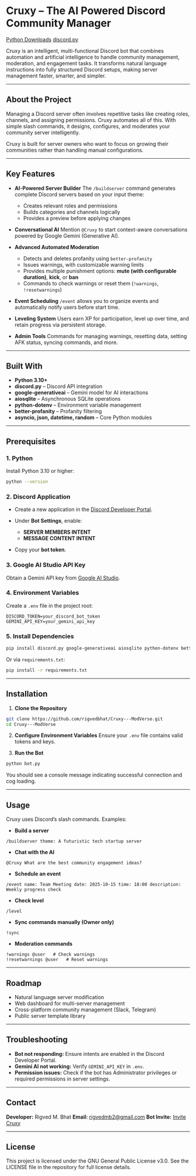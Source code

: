 # Cruxy – The AI Powered Discord Community Manager

[Python Downloads](https://www.python.org/downloads/)
[discord.py](https://github.com/Rapptz/discord.py)

Cruxy is an intelligent, multi-functional Discord bot that combines automation and artificial intelligence to handle community management, moderation, and engagement tasks. It transforms natural language instructions into fully structured Discord setups, making server management faster, smarter, and simpler.

---

## About the Project

Managing a Discord server often involves repetitive tasks like creating roles, channels, and assigning permissions. Cruxy automates all of this. With simple slash commands, it designs, configures, and moderates your community server intelligently.

Cruxy is built for server owners who want to focus on growing their communities rather than handling manual configurations.

---

## Key Features

* **AI-Powered Server Builder**
  The `/buildserver` command generates complete Discord servers based on your input theme:

  * Creates relevant roles and permissions
  * Builds categories and channels logically
  * Provides a preview before applying changes

* **Conversational AI**
  Mention `@Cruxy` to start context-aware conversations powered by Google Gemini (Generative AI).

* **Advanced Automated Moderation**

  * Detects and deletes profanity using `better-profanity`
  * Issues warnings, with customizable warning limits
  * Provides multiple punishment options: **mute (with configurable duration)**, **kick**, or **ban**
  * Commands to check warnings or reset them (`!warnings`, `!resetwarnings`)

* **Event Scheduling**
  `/event` allows you to organize events and automatically notify users before start time.

* **Leveling System**
  Users earn XP for participation, level up over time, and retain progress via persistent storage.

* **Admin Tools**
  Commands for managing warnings, resetting data, setting AFK status, syncing commands, and more.

---

## Built With

* **Python 3.10+**
* **discord.py** – Discord API integration
* **google-generativeai** – Gemini model for AI interactions
* **aiosqlite** – Asynchronous SQLite operations
* **python-dotenv** – Environment variable management
* **better-profanity** – Profanity filtering
* **asyncio, json, datetime, random** – Core Python modules

---

## Prerequisites

### 1. Python

Install Python 3.10 or higher:

```bash
python --version
```

### 2. Discord Application

* Create a new application in the [Discord Developer Portal](https://discord.com/developers/applications).
* Under **Bot Settings**, enable:

  * **SERVER MEMBERS INTENT**
  * **MESSAGE CONTENT INTENT**
* Copy your **bot token**.

### 3. Google AI Studio API Key

Obtain a Gemini API key from [Google AI Studio](https://aistudio.google.com/app/apikey).

### 4. Environment Variables

Create a `.env` file in the project root:

```env
DISCORD_TOKEN=your_discord_bot_token
GEMINI_API_KEY=your_gemini_api_key
```

### 5. Install Dependencies

```bash
pip install discord.py google-generativeai aiosqlite python-dotenv better-profanity thefuzz
```

Or via `requirements.txt`:

```bash
pip install -r requirements.txt
```

---

## Installation

1. **Clone the Repository**

```bash
git clone https://github.com/rigvedbhat/Cruxy---ModVerse.git
cd Cruxy---ModVerse
```

2. **Configure Environment Variables**
   Ensure your `.env` file contains valid tokens and keys.

3. **Run the Bot**

```bash
python bot.py
```

You should see a console message indicating successful connection and cog loading.

---

## Usage

Cruxy uses Discord’s slash commands. Examples:

* **Build a server**

```
/buildserver theme: A futuristic tech startup server
```

* **Chat with the AI**

```
@Cruxy What are the best community engagement ideas?
```

* **Schedule an event**

```
/event name: Team Meeting date: 2025-10-15 time: 18:00 description: Weekly progress check
```

* **Check level**

```
/level
```

* **Sync commands manually (Owner only)**

```
!sync
```

* **Moderation commands**

```
!warnings @user   # Check warnings
!resetwarnings @user   # Reset warnings
```

---

## Roadmap

* Natural language server modification
* Web dashboard for multi-server management
* Cross-platform community management (Slack, Telegram)
* Public server template library

---

## Troubleshooting

* **Bot not responding:** Ensure intents are enabled in the Discord Developer Portal.
* **Gemini AI not working:** Verify `GEMINI_API_KEY` in `.env`.
* **Permission issues:** Check if the bot has Administrator privileges or required permissions in server settings.

---

## Contact

**Developer:** Rigved M. Bhat
**Email:** [rigvedmb2@gmail.com](mailto:rigvedmb2@gmail.com)
**Bot Invite:** [Invite Cruxy](https://discord.com/oauth2/authorize?client_id=1361039241760604261&permissions=8&integration_type=0&scope=bot)

---

## License

This project is licensed under the GNU General Public License v3.0. See the LICENSE file in the repository for full license details.
